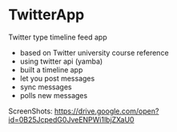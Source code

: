 # TwitterApp
Twitter type timeline feed app

- based on Twitter university course reference
- using twitter api (yamba) 
- built a timeline app
- let you post messages
- sync messages
- polls new messages

ScreenShots:
https://drive.google.com/open?id=0B25JcpedG0JveENPWi1lbjZXaU0

